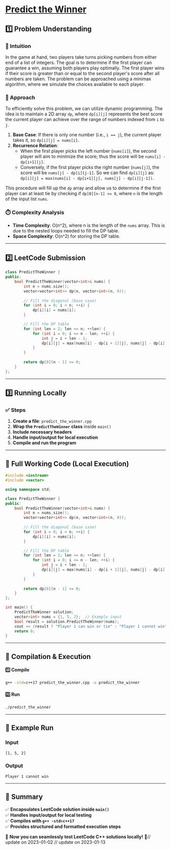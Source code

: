 # **[Predict the Winner](https://leetcode.com/problems/predict-the-winner/description/)**  

## **1️⃣ Problem Understanding**  
### **📌 Intuition**  
In the game at hand, two players take turns picking numbers from either end of a list of integers. The goal is to determine if the first player can guarantee a win, assuming both players play optimally. The first player wins if their score is greater than or equal to the second player's score after all numbers are taken. The problem can be approached using a minimax algorithm, where we simulate the choices available to each player.

### **🚀 Approach**  
To efficiently solve this problem, we can utilize dynamic programming. The idea is to maintain a 2D array `dp`, where `dp[i][j]` represents the best score the current player can achieve over the range of numbers indexed from `i` to `j`. 

1. **Base Case**: If there is only one number (i.e., `i == j`), the current player takes it, so `dp[i][j] = nums[i]`.
2. **Recurrence Relation**:
    - When the first player picks the left number (`nums[i]`), the second player will aim to minimize the score; thus the score will be `nums[i] - dp[i+1][j]`.
    - Conversely, if the first player picks the right number (`nums[j]`), the score will be `nums[j] - dp[i][j-1]`.
   So we can find `dp[i][j]` as:  
   `dp[i][j] = max(nums[i] - dp[i+1][j], nums[j] - dp[i][j-1])`.

This procedure will fill up the `dp` array and allow us to determine if the first player can at least tie by checking if `dp[0][n-1] >= 0`, where `n` is the length of the input list `nums`.

### **⏱️ Complexity Analysis**  
- **Time Complexity**: O(n^2), where n is the length of the `nums` array. This is due to the nested loops needed to fill the DP table.
- **Space Complexity**: O(n^2) for storing the DP table.

---  

## **2️⃣ LeetCode Submission**  
```cpp
class PredictTheWinner {
public:
    bool PredictTheWinner(vector<int>& nums) {
        int n = nums.size();
        vector<vector<int>> dp(n, vector<int>(n, 0));
        
        // Fill the diagonal (base case)
        for (int i = 0; i < n; ++i) {
            dp[i][i] = nums[i];
        }

        // Fill the DP table
        for (int len = 2; len <= n; ++len) {
            for (int i = 0; i <= n - len; ++i) {
                int j = i + len - 1;
                dp[i][j] = max(nums[i] - dp[i + 1][j], nums[j] - dp[i][j - 1]);
            }
        }
        
        return dp[0][n - 1] >= 0;
    }
};
```  

---  

## **3️⃣ Running Locally**  
### **✅ Steps**  
1. **Create a file**: `predict_the_winner.cpp`  
2. **Wrap the `PredictTheWinner` class** inside `main()`  
3. **Include necessary headers**  
4. **Handle input/output for local execution**  
5. **Compile and run the program**  

---  

## **📝 Full Working Code (Local Execution)**  
```cpp
#include <iostream>
#include <vector>

using namespace std;

class PredictTheWinner {
public:
    bool PredictTheWinner(vector<int>& nums) {
        int n = nums.size();
        vector<vector<int>> dp(n, vector<int>(n, 0));
        
        // Fill the diagonal (base case)
        for (int i = 0; i < n; ++i) {
            dp[i][i] = nums[i];
        }

        // Fill the DP table
        for (int len = 2; len <= n; ++len) {
            for (int i = 0; i <= n - len; ++i) {
                int j = i + len - 1;
                dp[i][j] = max(nums[i] - dp[i + 1][j], nums[j] - dp[i][j - 1]);
            }
        }
        
        return dp[0][n - 1] >= 0;
    }
};

int main() {
    PredictTheWinner solution;
    vector<int> nums = {1, 5, 2};  // Example input
    bool result = solution.PredictTheWinner(nums);
    cout << (result ? "Player 1 can win or tie" : "Player 1 cannot win") << endl;  // Expected output: "Player 1 cannot win"
    return 0;
}
```  

---  

## **🔧 Compilation & Execution**  
#### **1️⃣ Compile**  
```bash
g++ -std=c++17 predict_the_winner.cpp -o predict_the_winner
```  

#### **2️⃣ Run**  
```bash
./predict_the_winner
```  

---  

## **🎯 Example Run**  
### **Input**  
```
[1, 5, 2]
```  
### **Output**  
```
Player 1 cannot win
```  

---  

## **📌 Summary**  
✅ **Encapsulates LeetCode solution inside `main()`**  
✅ **Handles input/output for local testing**  
✅ **Compiles with `g++ -std=c++17`**  
✅ **Provides structured and formatted execution steps**  

🚀 **Now you can seamlessly test LeetCode C++ solutions locally!** 🚀// update on 2023-01-02
// update on 2023-01-13
